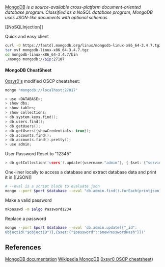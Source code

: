 [MongoDB](https://en.wikipedia.org/wiki/MongoDB) *is a source-available cross-platform document-oriented database program. Classified as a NoSQL database program, MongoDB uses JSON-like documents with optional schemas.*

[[NoSQLInjection]]

Quick and easy client
```bash
curl -O https://fastdl.mongodb.org/linux/mongodb-linux-x86_64-3.4.7.tgz  
tar xvf mongodb-linux-x86_64-3.4.7.tgz  
cd mongodb-linux-x86_64-3.4.7/bin  
./mongo mongodb://$ip:27107
```

#### MongoDB CheatSheet

[0xsyr0's](https://github.com/0xsyr0/OSCP#mongodb) modified OSCP cheatsheet:

```c
mongo "mongodb://localhost:27017"
```

```c
> use <DATABASE>;
> show dbs;
> show tables;
> show collections;
> db.system.keys.find();
> db.users.find();
> db.getUsers();
> db.getUsers({showCredentials: true});
> db.accounts.find();
> db.accounts.find().pretty();
> use admin;
```

User Password Reset to "12345"
```c
> db.getCollection('users').update({username:"admin"}, { $set: {"services" : { "password" : {"bcrypt" : "$2a$10$n9CM8OgInDlwpvjLKLPML.eizXIzLlRtgCh3GRLafOdR9ldAUh/KG" } } } })
```

One-liner locally to access a database and extract database data and print it in [[JSON]]
```bash
# --eval is a script block to evaluate json
mongo --port $port $database --eval "db.admin.find().forEach(printjson);"
```

Make a valid password
```bash
mkpasswd -m $algo Password1234
```

Replace a password
```bash
mongo --port $port $database --eval 'db.admin.update({"_id":  
ObjectId("$objectID")},{$set:{"$password":"$newPasswordHash"}})'
```


## References

[MongoDB documentation](https://www.mongodb.com/docs/)
[Wikipedia MongoDB](https://en.wikipedia.org/wiki/MongoDB)
[0xsyr0 OSCP cheatsheet](https://github.com/0xsyr0/OSCP#mongodb))